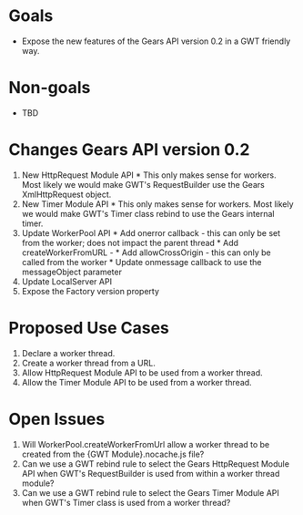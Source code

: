 # Goals #
  * Expose the new features of the Gears API version 0.2 in a GWT friendly way.

# Non-goals #
  * TBD

# Changes Gears API version 0.2 #
  1. New HttpRequest Module API
    * This only makes sense for workers.  Most likely we would make GWT's RequestBuilder use the Gears XmlHttpRequest object.
  1. New Timer Module API
    * This only makes sense for workers.  Most likely we would make GWT's Timer class rebind to use the Gears internal timer.
  1. Update WorkerPool API
    * Add onerror callback - this can only be set from the worker; does not impact the parent thread
    * Add createWorkerFromURL -
    * Add allowCrossOrigin - this can only be called from the worker
    * Update onmessage callback to use the messageObject parameter
  1. Update LocalServer API
  1. Expose the Factory version property

# Proposed Use Cases #
  1. Declare a worker thread.
  1. Create a worker thread from a URL.
  1. Allow HttpRequest Module API to be used from a worker thread.
  1. Allow the Timer Module API to be used from a worker thread.

# Open Issues #
  1. Will WorkerPool.createWorkerFromUrl allow a worker thread to be created from the {GWT Module}.nocache.js file?
  1. Can we use a GWT rebind rule to select the Gears HttpRequest Module API when GWT's RequestBuilder is used from within a worker thread module?
  1. Can we use a GWT rebind rule to select the Gears Timer Module API when GWT's Timer class is used from a worker thread?